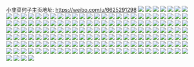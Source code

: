小韭菜何子主页地址: https://weibo.com/u/6625291298 
![](https://wx4.sinaimg.cn/mw2000/007en2V4ly1h8x21lmj01j32o02o04qp.jpg) 
![](https://wx4.sinaimg.cn/mw2000/007en2V4ly1h8jbwt8lz8j30u00u0gv7.jpg) 
![](https://wx4.sinaimg.cn/mw2000/007en2V4ly1h8jbwtvv8hj32o02o0npd.jpg) 
![](https://wx4.sinaimg.cn/mw2000/007en2V4ly1h8jbwu60iej30u00u049t.jpg) 
![](https://wx4.sinaimg.cn/mw2000/007en2V4ly1h7uxrktrimj32o02o0b2a.jpg) 
![](https://wx4.sinaimg.cn/mw2000/007en2V4ly1h75kgtqwprj30u00u0grk.jpg) 
![](https://wx4.sinaimg.cn/mw2000/007en2V4ly1h75kgu1ku9j30u00u0t9b.jpg) 
![](https://wx4.sinaimg.cn/mw2000/007en2V4ly1h75kgvw67fj32o02o0qi9.jpg) 
![](https://wx4.sinaimg.cn/mw2000/007en2V4ly1h75kgw6strj30vh06pdgt.jpg) 
![](https://wx4.sinaimg.cn/mw2000/007en2V4ly1h75kgwhaxlj30u00u0gml.jpg) 
![](https://wx4.sinaimg.cn/mw2000/007en2V4ly1h75kgwtay4j30u00u03zx.jpg) 
![](https://wx4.sinaimg.cn/mw2000/007en2V4ly1h6y8csxxjsj30s307l74t.jpg) 
![](https://wx4.sinaimg.cn/mw2000/007en2V4ly1h6vv0g2ihlj30vh1w5q43.jpg) 
![](https://wx4.sinaimg.cn/mw2000/007en2V4ly1h6sy0l0gy7j30u00u0jya.jpg) 
![](https://wx4.sinaimg.cn/mw2000/007en2V4ly1h6sy27ybvwj30u00u046k.jpg) 
![](https://wx4.sinaimg.cn/mw2000/007en2V4ly1h6sy28hahdj30u00u0qfl.jpg) 
![](https://wx4.sinaimg.cn/mw2000/007en2V4ly1h6sy28xp1yj30u00u07cy.jpg) 
![](https://wx4.sinaimg.cn/mw2000/007en2V4ly1h6sy299zo8j30u00tzaie.jpg) 
![](https://wx4.sinaimg.cn/mw2000/007en2V4ly1h6sy2wmkd1j30u00u0dq7.jpg) 
![](https://wx4.sinaimg.cn/mw2000/007en2V4ly1h6rsjf0c4oj32o02ny7lo.jpg) 
![](https://wx4.sinaimg.cn/mw2000/007en2V4ly1h6pt57afo2j30u00u0tbj.jpg) 
![](https://wx4.sinaimg.cn/mw2000/007en2V4ly1h6ol9f3fc1j30u00u00w1.jpg) 
![](https://wx4.sinaimg.cn/mw2000/007en2V4ly1h6kckff25wj32o02o01ky.jpg) 
![](https://wx4.sinaimg.cn/mw2000/007en2V4ly1h69lwu5usfj30u00u0dja.jpg) 
![](https://wx4.sinaimg.cn/mw2000/007en2V4ly1h66yhwaqlwj30u00u0q96.jpg) 
![](https://wx4.sinaimg.cn/mw2000/007en2V4ly1h65ui8eqi8j30u00u00ty.jpg) 
![](https://wx4.sinaimg.cn/mw2000/007en2V4ly1h5xq6kgmofj31900u0dii.jpg) 
![](https://wx4.sinaimg.cn/mw2000/007en2V4ly1h5wjg5aik8j30u00u0gp1.jpg) 
![](https://wx4.sinaimg.cn/mw2000/007en2V4ly1h4gohtgc74j30u00u0diq.jpg) 
![](https://wx4.sinaimg.cn/mw2000/007en2V4ly1h40yzb04lwj30u00u0taz.jpg) 
![](https://wx4.sinaimg.cn/mw2000/007en2V4ly1h3trmp79zxj32o02o0kjo.jpg) 
![](https://wx4.sinaimg.cn/mw2000/007en2V4ly1h3trmjpc2sj30zj0y1wk2.jpg) 
![](https://wx4.sinaimg.cn/mw2000/007en2V4ly1h3trmrbky7j30u00tztly.jpg) 
![](https://wx4.sinaimg.cn/mw2000/007en2V4ly1h3trmm0yisj32o02o0npg.jpg) 
![](https://wx4.sinaimg.cn/mw2000/007en2V4ly1h3trmk09ahj30u00tzk6q.jpg) 
![](https://wx4.sinaimg.cn/mw2000/007en2V4ly1h3trmkcrwvj30u00u0wnh.jpg) 
![](https://wx4.sinaimg.cn/mw2000/007en2V4ly1h3trmqqgkuj32o02o0kjn.jpg) 
![](https://wx4.sinaimg.cn/mw2000/007en2V4ly1h3trmjf9vnj30zj0yegue.jpg) 
![](https://wx4.sinaimg.cn/mw2000/007en2V4ly1h3trn42vrjj30u00tz12w.jpg) 
![](https://wx4.sinaimg.cn/mw2000/007en2V4ly1h3q1s6oathj30u00u00vi.jpg) 
![](https://wx4.sinaimg.cn/mw2000/007en2V4ly1h3q1s75djhj30u00u00uc.jpg) 
![](https://wx4.sinaimg.cn/mw2000/007en2V4ly1h3q1s7kj22j30u00u0jut.jpg) 
![](https://wx4.sinaimg.cn/mw2000/007en2V4ly1h3q1s8beuzj30u00u0409.jpg) 
![](https://wx4.sinaimg.cn/mw2000/007en2V4ly1h3q1svcumjj30s50s540c.jpg) 
![](https://wx4.sinaimg.cn/mw2000/007en2V4ly1h3q1s9t58hj30u00u044n.jpg) 
![](https://wx4.sinaimg.cn/mw2000/007en2V4ly1h3q1s8tc9qj30u00u00vg.jpg) 
![](https://wx4.sinaimg.cn/mw2000/007en2V4ly1h3q1sa93yhj30u00u00u9.jpg) 
![](https://wx4.sinaimg.cn/mw2000/007en2V4ly1h3q1saurowj30u00u0tf3.jpg) 
![](https://wx4.sinaimg.cn/mw2000/007en2V4ly1h3gnccalqsj32o02o0kjm.jpg) 
![](https://wx4.sinaimg.cn/mw2000/007en2V4ly1h3hc93fb1ej32o02o01kz.jpg) 
![](https://wx4.sinaimg.cn/mw2000/007en2V4ly1h3hc950h5xj32o02o0b2a.jpg) 
![](https://wx4.sinaimg.cn/mw2000/007en2V4ly1h3hc96zkdjj32o02o04qr.jpg) 
![](https://wx4.sinaimg.cn/mw2000/007en2V4ly1h3hc99n6f6j32o02o0qv6.jpg) 
![](https://wx4.sinaimg.cn/mw2000/007en2V4ly1h3hc9b54ezj32o02o07wj.jpg) 
![](https://wx4.sinaimg.cn/mw2000/007en2V4ly1h3hc9d7dc2j32o02o07wl.jpg) 
![](https://wx4.sinaimg.cn/mw2000/007en2V4ly1h3hc9eyb0oj32o02o07wj.jpg) 
![](https://wx4.sinaimg.cn/mw2000/007en2V4ly1h3hc9mu1ubj32o02o0hdw.jpg) 
![](https://wx4.sinaimg.cn/mw2000/007en2V4ly1h34m1cb6hlj30s50s5ju1.jpg) 
![](https://wx4.sinaimg.cn/mw2000/007en2V4ly1h2vcomqqlfj32o02o0hdv.jpg) 
![](https://wx4.sinaimg.cn/mw2000/007en2V4ly1h2uczoc4flj30u00u0wft.jpg) 
![](https://wx4.sinaimg.cn/mw2000/007en2V4ly1h2pevdyujqj30u00u0wis.jpg) 
![](https://wx4.sinaimg.cn/mw2000/007en2V4ly1h1sld4ogqyj30u00u0gq8.jpg) 
![](https://wx4.sinaimg.cn/mw2000/007en2V4ly1h1sld51lz8j30u00u0q6t.jpg) 
![](https://wx4.sinaimg.cn/mw2000/007en2V4ly1h1sld5gyt0j30u00u043x.jpg) 
![](https://wx4.sinaimg.cn/mw2000/007en2V4ly1h1ltpff4a4j30s50s5q4g.jpg) 
![](https://wx4.sinaimg.cn/mw2000/007en2V4ly1h1kzmc2rf6j30u00u0gqm.jpg) 
![](https://wx4.sinaimg.cn/mw2000/007en2V4ly1h1kzmcgs8hj30u00u0772.jpg) 
![](https://wx4.sinaimg.cn/mw2000/007en2V4ly1h1kzmd1uyhj30u00u0gwt.jpg) 
![](https://wx4.sinaimg.cn/mw2000/007en2V4ly1h1f7y7cqg1j30u00u044z.jpg) 
![](https://wx4.sinaimg.cn/mw2000/007en2V4ly1h113p6gl1xj30u00u0ted.jpg) 
![](https://wx4.sinaimg.cn/mw2000/007en2V4ly1h0zsee2b08j30u00u0qf8.jpg) 
![](https://wx4.sinaimg.cn/mw2000/007en2V4ly1h0zsedpjgij30u00u0drg.jpg) 
![](https://wx4.sinaimg.cn/mw2000/007en2V4ly1h0kjgeppw5j32o02o04qp.jpg) 
![](https://wx4.sinaimg.cn/mw2000/007en2V4ly1h0fdiyb99qj32o02o0kjm.jpg) 
![](https://wx4.sinaimg.cn/mw2000/007en2V4ly1h0eyogbst9j32o02o01l0.jpg) 
![](https://wx4.sinaimg.cn/mw2000/007en2V4ly1h0cowjsb2lj30s50s5q44.jpg) 
![](https://wx4.sinaimg.cn/mw2000/007en2V4ly1h02s98fxq4j32bc2bcb2b.jpg) 
![](https://wx4.sinaimg.cn/mw2000/007en2V4ly1gzy5hhtjqkj31hc1hcnfi.jpg) 
![](https://wx4.sinaimg.cn/mw2000/007en2V4gy1gzukvblqemj30qo0qotai.jpg) 
![](https://wx4.sinaimg.cn/mw2000/007en2V4ly1gznc1tkpo9j32bc2bc1ky.jpg) 
![](https://wx4.sinaimg.cn/mw2000/007en2V4ly1gyxzj3tzi5j31hc1hcaqu.jpg) 
![](https://wx4.sinaimg.cn/mw2000/007en2V4ly1gywf0ailjyj30qo0qo40f.jpg) 
![](https://wx4.sinaimg.cn/mw2000/007en2V4ly1gyuq7w5f55j30u00u0dhz.jpg) 
![](https://wx4.sinaimg.cn/mw2000/007en2V4ly1gyngc99c8aj30u00u0acm.jpg) 
![](https://wx4.sinaimg.cn/mw2000/007en2V4ly1gyj2noqe3aj30u00u077q.jpg) 
![](https://wx4.sinaimg.cn/mw2000/007en2V4ly1gy2p0mysygj31et0u049t.jpg) 
![](https://wx4.sinaimg.cn/mw2000/007en2V4ly1gxxs9nq1qej31bv1eldrv.jpg) 
![](https://wx4.sinaimg.cn/mw2000/007en2V4ly1gxx7rv5103j30u00u0jvn.jpg) 
![](https://wx4.sinaimg.cn/mw2000/007en2V4ly1gxtxp31qg2j30u00u046x.jpg) 
![](https://wx4.sinaimg.cn/mw2000/007en2V4ly1gwjaqi1t4xj306o06owfq.jpg) 
![](https://wx4.sinaimg.cn/mw2000/007en2V4ly1gw8m0zyjs2j30u00u077z.jpg) 
![](https://wx4.sinaimg.cn/mw2000/007en2V4ly1guzvwq1q5jj60u00u077x02.jpg) 
![](https://wx4.sinaimg.cn/mw2000/007en2V4ly1gue2sqmqy9j60u00u079i02.jpg) 
![](https://wx4.sinaimg.cn/mw2000/007en2V4ly1gucydjqti0j60u00u0whz02.jpg) 
![](https://wx4.sinaimg.cn/mw2000/007en2V4ly1gual33ikksj60u00u0got02.jpg) 
![](https://wx4.sinaimg.cn/mw2000/007en2V4ly1gu5jzf4suyj30u00u07dd.jpg) 
![](https://wx4.sinaimg.cn/mw2000/007en2V4ly1gu3qiusoczj30u00u0wj3.jpg) 
![](https://wx4.sinaimg.cn/mw2000/007en2V4ly1gtwemq413xj30u00u0n2v.jpg) 
![](https://wx4.sinaimg.cn/mw2000/007en2V4ly1gtsy81tugsj30u00u0aec.jpg) 
![](https://wx4.sinaimg.cn/mw2000/007en2V4ly1gtrwv3w7o2j30u00u07bg.jpg) 
![](https://wx4.sinaimg.cn/mw2000/007en2V4ly1gtrwv4rat2j30u00u0agb.jpg) 
![](https://wx4.sinaimg.cn/mw2000/007en2V4ly1gtrwv5xpx8j30u00u0afq.jpg) 
![](https://wx4.sinaimg.cn/mw2000/007en2V4ly1gtoppx4uzej30u00u042b.jpg) 
![](https://wx4.sinaimg.cn/mw2000/007en2V4ly1gte8krpq5nj33402c0npe.jpg) 
![](https://wx4.sinaimg.cn/mw2000/007en2V4ly1gtd4vui6cej30u00u0jwe.jpg) 
![](https://wx4.sinaimg.cn/mw2000/007en2V4ly1gt4yarb7zij31hc0o0q7t.jpg) 
![](https://wx4.sinaimg.cn/mw2000/007en2V4ly1gt4q34lzdbj30qo0dpjs8.jpg) 
![](https://wx4.sinaimg.cn/mw2000/007en2V4ly1gsyzk2vbvtj304z02w74g.jpg) 
![](https://wx4.sinaimg.cn/mw2000/007en2V4ly1gsvq8xcwzdj30u00u0dny.jpg) 
![](https://wx4.sinaimg.cn/mw2000/007en2V4ly1grzz0xrfqcj30u00u0n11.jpg) 
![](https://wx4.sinaimg.cn/mw2000/007en2V4ly1grwyqobfh1j30u00u0dzn.jpg) 
![](https://wx4.sinaimg.cn/mw2000/007en2V4ly1gromfgku7fj30u00u0tee.jpg) 
![](https://wx4.sinaimg.cn/mw2000/007en2V4ly1gq2lsbxvhkj30u00u0dll.jpg) 
![](https://wx4.sinaimg.cn/mw2000/007en2V4ly1gpj4cn4p87j30u00u0aha.jpg) 
![](https://wx4.sinaimg.cn/mw2000/007en2V4ly1gpj4cnnzfij30u00u0427.jpg) 
![](https://wx4.sinaimg.cn/mw2000/007en2V4ly1gpj4co3s8yj30u00u044o.jpg) 
![](https://wx4.sinaimg.cn/mw2000/007en2V4ly1gpev7ed1oaj32bc2bc1ky.jpg) 
![](https://wx4.sinaimg.cn/mw2000/007en2V4ly1gpa7cf1jv4j30u00u0dje.jpg) 
![](https://wx4.sinaimg.cn/mw2000/007en2V4ly1goykpkk118j30hs0hsatw.jpg) 
![](https://wx4.sinaimg.cn/mw2000/007en2V4ly1gob1dtluiqj31uo0u04he.jpg) 
![](https://wx4.sinaimg.cn/mw2000/007en2V4ly1gnvd3ytp35j30u00u0ah4.jpg) 
![](https://wx4.sinaimg.cn/mw2000/007en2V4ly1gnqdo9spaxj30u00u078w.jpg) 
![](https://wx4.sinaimg.cn/mw2000/007en2V4ly1gnn8jqtv2gj32bc2bcx6q.jpg) 
![](https://wx4.sinaimg.cn/mw2000/007en2V4ly1gni3bflxj8j30u01uonjs.jpg) 
![](https://wx4.sinaimg.cn/mw2000/007en2V4ly1gnhfhnuvraj30u00u0ju9.jpg) 
![](https://wx4.sinaimg.cn/mw2000/007en2V4ly1gnh5r0tcs9j30af0l9gmq.jpg) 
![](https://wx4.sinaimg.cn/mw2000/007en2V4ly1gnf6fmgnokj32bc2bcx6q.jpg) 
![](https://wx4.sinaimg.cn/mw2000/007en2V4ly1gnf4d2834vj31hc0o07wh.jpg) 
![](https://wx4.sinaimg.cn/mw2000/007en2V4ly1gneq2g512dj30u00u0wmm.jpg) 
![](https://wx4.sinaimg.cn/mw2000/007en2V4ly1gndp33crskj30u00u0aea.jpg) 
![](https://wx4.sinaimg.cn/mw2000/007en2V4ly1gncbjiojhmj30qf1di0we.jpg) 
![](https://wx4.sinaimg.cn/mw2000/007en2V4ly1gn9a2dgnhaj30u00u00zq.jpg) 
![](https://wx4.sinaimg.cn/mw2000/007en2V4ly1gn6xkv8emxj30u00u0jxi.jpg) 
![](https://wx4.sinaimg.cn/mw2000/007en2V4ly1gn6p121i0dj32bc2bcx6q.jpg) 
![](https://wx4.sinaimg.cn/mw2000/007en2V4ly1gn6p12sbgej32bc2bce82.jpg) 
![](https://wx4.sinaimg.cn/mw2000/007en2V4ly1gn6p149bflj32bc2bc1kz.jpg) 
![](https://wx4.sinaimg.cn/mw2000/007en2V4ly1gn3icwztw5j30u00u0djt.jpg) 
![](https://wx4.sinaimg.cn/mw2000/007en2V4ly1gn3acev3yij30u00u00x5.jpg) 
![](https://wx4.sinaimg.cn/mw2000/007en2V4ly1gn359x1yf6j30u00u0ad4.jpg) 
![](https://wx4.sinaimg.cn/mw2000/007en2V4ly1gn24i0h8pgj30u00u07ac.jpg) 
![](https://wx4.sinaimg.cn/mw2000/007en2V4ly1gn0zjqamptj30u00u0dno.jpg) 
![](https://wx4.sinaimg.cn/mw2000/007en2V4ly1gn0rqw5p4vj30u00u0wif.jpg) 
![](https://wx4.sinaimg.cn/mw2000/007en2V4ly1gmxfwth7n5j30u00u0wje.jpg) 
![](https://wx4.sinaimg.cn/mw2000/007en2V4ly1gmn2qehcy2j30u00u0dkz.jpg) 
![](https://wx4.sinaimg.cn/mw2000/007en2V4ly1gmg29nyb2vj30u00u0aez.jpg) 
![](https://wx4.sinaimg.cn/mw2000/007en2V4ly1gmbfhl8h3xj30u00u045f.jpg) 
![](https://wx4.sinaimg.cn/mw2000/007en2V4ly1glzqb2abmlj30u00u042k.jpg) 
![](https://wx4.sinaimg.cn/mw2000/007en2V4ly1glt10v21ioj32bc2bce83.jpg) 
![](https://wx4.sinaimg.cn/mw2000/007en2V4ly1glnmqsag70j30u00u041s.jpg) 
![](https://wx4.sinaimg.cn/mw2000/007en2V4ly1gllw4065s3j30u00u0whx.jpg) 
![](https://wx4.sinaimg.cn/mw2000/007en2V4ly1glkosvgkdij30u00u0q7a.jpg) 
![](https://wx4.sinaimg.cn/mw2000/007en2V4ly1glghejac8hj30u00u0jur.jpg) 
![](https://wx4.sinaimg.cn/mw2000/007en2V4ly1glduwc6goej30u00u0jz1.jpg) 
![](https://wx4.sinaimg.cn/mw2000/007en2V4ly1gld7skuuftj30u00u042y.jpg) 
![](https://wx4.sinaimg.cn/mw2000/007en2V4ly1gl8i6vrhq1j30u00u0mzh.jpg) 
![](https://wx4.sinaimg.cn/mw2000/007en2V4ly1gl4qveby0fj30u00u0q8d.jpg) 
![](https://wx4.sinaimg.cn/mw2000/007en2V4ly1gkzc3hrmj0j30u00u0q5n.jpg) 
![](https://wx4.sinaimg.cn/mw2000/007en2V4ly1gkz385qxafj30u00u0q87.jpg) 
![](https://wx4.sinaimg.cn/mw2000/007en2V4ly1gkxqfhmrvuj30u00u0n15.jpg) 
![](https://wx4.sinaimg.cn/mw2000/007en2V4ly1gkwn5zy0laj30u00u0dmy.jpg) 
![](https://wx4.sinaimg.cn/mw2000/007en2V4ly1gkum3n1kh0j30u00u077b.jpg) 
